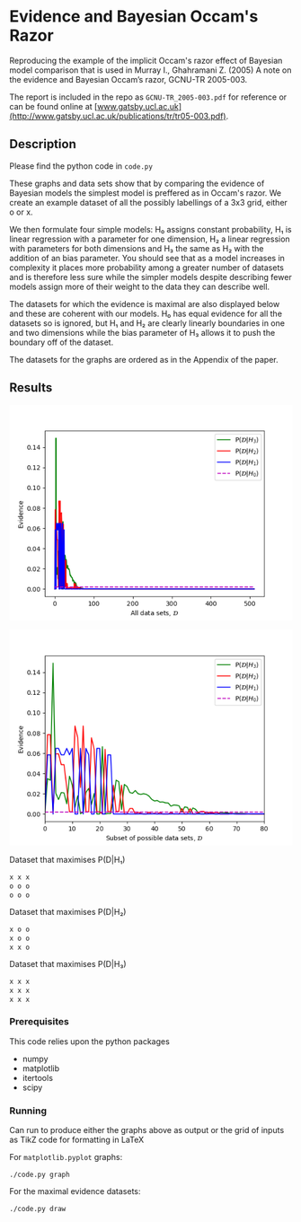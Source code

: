 # Evidence and Bayesian Occam's Razor

Reproducing the example of the implicit Occam's razor effect of Bayesian model
comparison that is used in Murray I., Ghahramani Z. (2005) A note on the
evidence and Bayesian Occam’s razor, GCNU-TR 2005-003.

The report is included in the repo as `GCNU-TR_2005-003.pdf` for reference or
can be found online at
[www.gatsby.ucl.ac.uk](http://www.gatsby.ucl.ac.uk/publications/tr/tr05-003.pdf).

## Description

Please find the python code in `code.py`

These graphs and data sets show that by comparing the evidence of Bayesian models
the simplest model is preffered as in Occam's razor. We create an example
dataset of all the possibly labellings of a 3x3 grid, either o or x.

We then formulate four simple models: H&#8320; assigns constant probability,
H&#8321; is linear regression with a parameter for one dimension, H&#8322; a
linear regression with parameters for both dimensions and H&#8323; the same as
H&#8322; with the addition of an bias parameter. You should see that as a model
increases in complexity it places more probability among a greater number of
datasets and is therefore less sure while the simpler models despite describing
fewer models assign more of their weight to the data they can describe well.

The datasets for which the evidence is maximal are also displayed below and these
are coherent with our models.  H&#8320; has equal evidence for all the datasets
so is ignored, but H&#8321; and H&#8322; are clearly linearly boundaries in one
and two dimensions while the bias parameter of H&#8323; allows it to push the
boundary off of the dataset.

The datasets for the graphs are ordered as in the Appendix of the paper.

## Results

![All data sets](graphs/all_data_sets.png)

![Subset data sets](graphs/subset_data_sets.png)

Dataset that maximises P(D|H&#8321;)
```
x x x 
o o o 
o o o 
```

Dataset that maximises P(D|H&#8322;)
```
x o o 
x o o 
x x o 
```

Dataset that maximises P(D|H&#8323;)
```
x x x 
x x x 
x x x 
```

### Prerequisites

This code relies upon the python packages
* numpy
* matplotlib
* itertools
* scipy

### Running

Can run to produce either the graphs above as output or the grid of inputs as
TikZ code for formatting in LaTeX

For `matplotlib.pyplot` graphs:

```
./code.py graph
```

For the maximal evidence datasets:

```
./code.py draw
```
